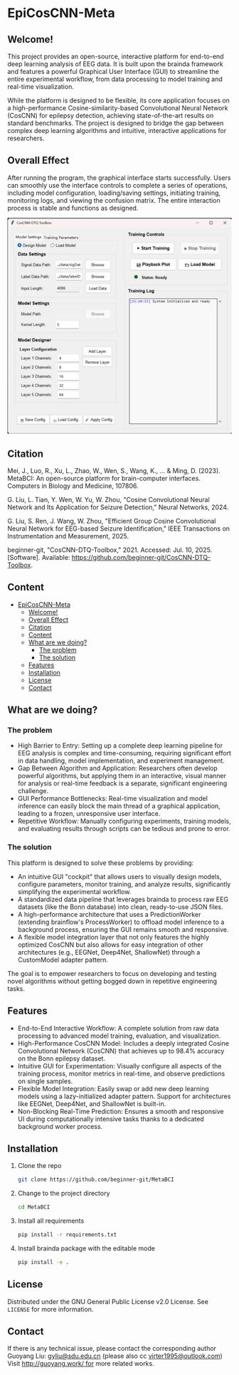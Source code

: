 # EpiCosCNN-Meta

## Welcome! 
This project provides an open-source, interactive platform for end-to-end deep learning analysis of EEG data. It is built upon the brainda framework and features a powerful Graphical User Interface (GUI) to streamline the entire experimental workflow, from data processing to model training and real-time visualization.

While the platform is designed to be flexible, its core application focuses on a high-performance Cosine-similarity-based Convolutional Neural Network (CosCNN) for epilepsy detection, achieving state-of-the-art results on standard benchmarks. The project is designed to bridge the gap between complex deep learning algorithms and intuitive, interactive applications for researchers.

## Overall Effect
After running the program, the graphical interface starts successfully. Users can smoothly use the interface controls to complete a series of operations, including model configuration, loading/saving settings, initiating training, monitoring logs, and viewing the confusion matrix. The entire interaction process is stable and functions as designed.

![EpiCosCNN-Meta GUI](GUI_img.png)

## Citation

Mei, J., Luo, R., Xu, L., Zhao, W., Wen, S., Wang, K., ... & Ming, D. (2023). MetaBCI: An open-source platform for brain-computer interfaces. Computers in Biology and Medicine, 107806.

G. Liu, L. Tian, Y. Wen, W. Yu, W. Zhou, "Cosine Convolutional Neural Network and Its Application for Seizure Detection," Neural Networks, 2024.

G. Liu, S. Ren, J. Wang, W. Zhou, "Efficient Group Cosine Convolutional Neural Network for EEG-based Seizure Identification," IEEE Transactions on Instrumentation and Measurement, 2025.

beginner-git, "CosCNN-DTQ-Toolbox," 2021. Accessed: Jul. 10, 2025. [Software]. Available: https://github.com/beginner-git/CosCNN-DTQ-Toolbox.


## Content

- [EpiCosCNN-Meta](#epicoscnn-meta)
  - [Welcome!](#welcome)
  - [Overall Effect](#overall-effect)
  - [Citation](#citation)
  - [Content](#content)
  - [What are we doing?](#what-are-we-doing)
    - [The problem](#the-problem)
    - [The solution](#the-solution)
  - [Features](#features)
  - [Installation](#installation)
  - [License](#license)
  - [Contact](#contact)

## What are we doing?

### The problem

* High Barrier to Entry: Setting up a complete deep learning pipeline for EEG analysis is complex and time-consuming, requiring significant effort in data handling, model implementation, and experiment management.
* Gap Between Algorithm and Application: Researchers often develop powerful algorithms, but applying them in an interactive, visual manner for analysis or real-time feedback is a separate, significant engineering challenge.
* GUI Performance Bottlenecks: Real-time visualization and model inference can easily block the main thread of a graphical application, leading to a frozen, unresponsive user interface.
* Repetitive Workflow: Manually configuring experiments, training models, and evaluating results through scripts can be tedious and prone to error.

### The solution

This platform is designed to solve these problems by providing:

* An intuitive GUI "cockpit" that allows users to visually design models, configure parameters, monitor training, and analyze results, significantly simplifying the experimental workflow.
* A standardized data pipeline that leverages brainda to process raw EEG datasets (like the Bonn database) into clean, ready-to-use JSON files.
* A high-performance architecture that uses a PredictionWorker (extending brainflow's ProcessWorker) to offload model inference to a background process, ensuring the GUI remains smooth and responsive.
* A flexible model integration layer that not only features the highly optimized CosCNN but also allows for easy integration of other architectures (e.g., EEGNet, Deep4Net, ShallowNet) through a CustomModel adapter pattern.

The goal is to empower researchers to focus on developing and testing novel algorithms without getting bogged down in repetitive engineering tasks.

## Features

* End-to-End Interactive Workflow: A complete solution from raw data processing to advanced model training, evaluation, and visualization.
* High-Performance CosCNN Model: Includes a deeply integrated Cosine Convolutional Network (CosCNN) that achieves up to 98.4% accuracy on the Bonn epilepsy dataset.
* Intuitive GUI for Experimentation: Visually configure all aspects of the training process, monitor metrics in real-time, and observe predictions on single samples.
* Flexible Model Integration: Easily swap or add new deep learning models using a lazy-initialized adapter pattern. Support for architectures like EEGNet, Deep4Net, and ShallowNet is built-in.
* Non-Blocking Real-Time Prediction: Ensures a smooth and responsive UI during computationally intensive tasks thanks to a dedicated background worker process.

## Installation

1. Clone the repo
   ```sh
   git clone https://github.com/beginner-git/MetaBCI
   ```
2. Change to the project directory
   ```sh
   cd MetaBCI
   ```
3. Install all requirements
   ```sh
   pip install -r requirements.txt 
   ```
4. Install brainda package with the editable mode
   ```sh
   pip install -e .
   ```

## License

Distributed under the GNU General Public License v2.0 License. See `LICENSE` for more information.

## Contact

If there is any technical issue, please contact the corresponding author Guoyang Liu: gyliu@sdu.edu.cn (please also cc virter1995@outlook.com) Visit http://guoyang.work/ for more related works.
